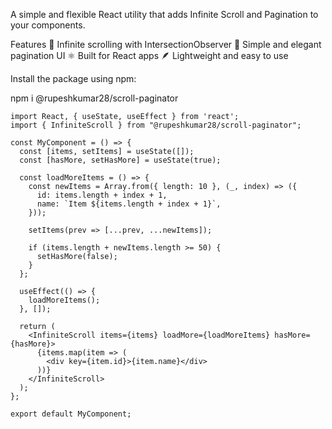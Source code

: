 A simple and flexible React utility that adds Infinite Scroll and Pagination to your components.

Features
🔁 Infinite scrolling with IntersectionObserver
🔢 Simple and elegant pagination UI
⚛️ Built for React apps
🪶 Lightweight and easy to use

Install the package using npm:

npm i @rupeshkumar28/scroll-paginator

```
import React, { useState, useEffect } from 'react';
import { InfiniteScroll } from "@rupeshkumar28/scroll-paginator";

const MyComponent = () => {
  const [items, setItems] = useState([]);
  const [hasMore, setHasMore] = useState(true);

  const loadMoreItems = () => {
    const newItems = Array.from({ length: 10 }, (_, index) => ({
      id: items.length + index + 1,
      name: `Item ${items.length + index + 1}`,
    }));

    setItems(prev => [...prev, ...newItems]);

    if (items.length + newItems.length >= 50) {
      setHasMore(false);
    }
  };

  useEffect(() => {
    loadMoreItems();
  }, []);

  return (
    <InfiniteScroll items={items} loadMore={loadMoreItems} hasMore={hasMore}>
      {items.map(item => (
        <div key={item.id}>{item.name}</div>
      ))}
    </InfiniteScroll>
  );
};

export default MyComponent;
```
